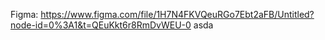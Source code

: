 Figma:
https://www.figma.com/file/1H7N4FKVQeuRGo7Ebt2aFB/Untitled?node-id=0%3A1&t=QEuKkt6r8RmDvWEU-0
asda
